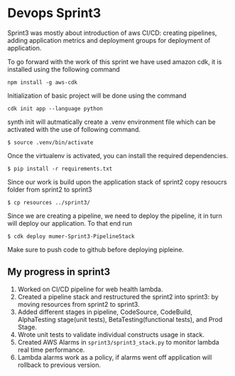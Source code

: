 # Devops Sprint3

Sprint3 was mostly about introduction of aws CI/CD: creating pipelines, adding application metrics and deployment groups for deployment of application.

To go forward with the work of this sprint we have used amazon cdk, it is installed using the following command

```
npm install -g aws-cdk
```

Initialization of basic project will be done using the command

```
cdk init app --language python
```

synth init will autmatically create a .venv environment file which can be activated with the use of following command.

```
$ source .venv/bin/activate
```

Once the virtualenv is activated, you can install the required dependencies.

```
$ pip install -r requirements.txt
```

Since our work is build upon the application stack of sprint2 copy resoucrs folder from sprint2 to sprint3

```
$ cp resources ../sprint3/
```

Since we are creating a pipeline, we need to deploy the pipeline, it in turn will deploy our application. To that end run

```
$ cdk deploy mumer-Sprint3-PipelineStack
```

Make sure to push code to github before deploying pipleine.

## My progress in sprint3

1. Worked on CI/CD pipeline for web health lambda.
2. Created a pipeline stack and restructured the sprint2 into sprint3: by moving resources from sprint2 to sprint3.
3. Added different stages in pipeline, CodeSource, CodeBuild, AlphaTesting stage(unit tests), BetaTesting(functional tests), and Prod Stage.
4. Wrote unit tests to validate individual constructs usage in stack.
5. Created AWS Alarms in `sprint3/sprint3_stack.py` to monitor lambda real time performance.
6. Lambda alarms work as a policy, if alarms went off application will rollback to previous version.

